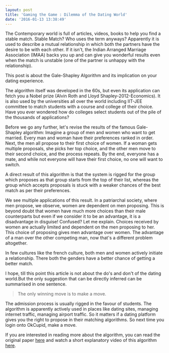 ```yaml
---
layout: post
title: 'Gaming the Game : Dilemma of the Dating World'
date: '2016-01-13 13:38:49'
---
```


The Contemporary world is full of articles, videos, books to help you find a stable match. Stable Match? Who uses the term anyways? Apparently it is used to describe a mutual relationship in which both the partners have the desire to be with each other.
If it isn't, the Indian Arranged Marriage Association (IMAA) backs you up and can give you wonderful results even when the match is unstable (one of the partner is unhappy with the relationship). 

This post is about the Gale-Shapley Algorithm and its implication on your dating experience.

The algorithm itself was developed in the 60s, but even its application can fetch you a Nobel prize (Alvin Roth and Lloyd Shapley-2012-Economics). It is also used by the universities all over the world including IIT-JEE committee to match students with a course and college of their choice.  Have you ever wondered how do colleges select students out of the pile of the thousands of applications?

Before we go any further, let's revise the results of the famous Gale-Shapley algorithm:
Imagine a group of men and women who want to get married. Every man and woman have their preferences ranked in order. Next, the men all propose to their first choice of women. If a woman gets multiple proposals, she picks her top choice, and the other men move to their second choice, and the process repeats. By the end, everyone has a mate, and while not everyone will have their first choice, no one will want to switch. 

A direct result of this algorithm is that the system is rigged for the group which proposes as that group starts from the top of their list, whereas the group which accepts proposals is stuck with a weaker chances of the best match as per their preferences.

We see multiple applications of this result. In a patriarchal society, where men propose, we observe, women are dependent on men proposing. This is beyond doubt that women have much more choices than their male counterparts but even if we consider it to be an advantage, it is a disadvantage in disguise! Confused? Let me explain. Choices received by women are actually limited and dependent on the men proposing to her.
This choice of proposing gives men advantage over women. The advantage of a man over the other competing man, now that's a different problem altogether.

 In few cultures like the french culture, both men and women actively initiate a relationship. There both the genders have a better chance of getting a better match. 

I hope, till this point this article is not about the do's and don't of the dating world.But the only suggestion that can be directly inferred can be summarised in one sentence. 

>The only winning move is to make a move.

The admission process is usually rigged in the favour of students. The algorithm is apparently actively used in places like dating sites, managing internet traffic, managing airport traffic.
So it matters if a dating platform gives you the right to propose in their matching algorithms. So next time you login onto OkCupid, make a move.

If you are interested in reading more about the algorithm, you can read the original paper [here](http://cramton.umd.edu/market-design/gale-shapley-college-admissions.pdf) and watch a short explanatory video of this algorithm [here](https://www.youtube.com/watch?v=Qcv1IqHWAzg). 